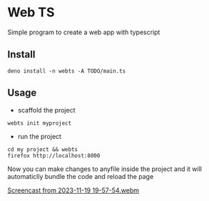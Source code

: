 # Web TS

Simple program to create a web app with typescript

## Install

```
deno install -n webts -A TODO/main.ts
```

## Usage

- scaffold the project

```
webts init myproject
```

- run the project

```
cd my project && webts
firefox http://localhost:8000
```

Now you can make changes to anyfile inside the project and it will automaticlly
bundle the code and reload the page

[Screencast from 2023-11-19 19-57-54.webm](https://github.com/sigmaSd/webts/assets/22427111/e87930bf-cfa3-4580-b189-cdb083256007)
